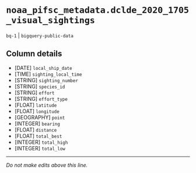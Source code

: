 # `noaa_pifsc_metadata.dclde_2020_1705_visual_sightings`
`bq-1` | `bigquery-public-data`

## Column details
* [DATE]      `local_ship_date`
* [TIME]      `sighting_local_time`
* [STRING]    `sighting_number`
* [STRING]    `species_id`
* [STRING]    `effort`
* [STRING]    `effort_type`
* [FLOAT]     `latitude`
* [FLOAT]     `longitude`
* [GEOGRAPHY] `point`
* [INTEGER]   `bearing`
* [FLOAT]     `distance`
* [FLOAT]     `total_best`
* [INTEGER]   `total_high`
* [INTEGER]   `total_low`

-------------------------------------------------------------------------------
*Do not make edits above this line.*
